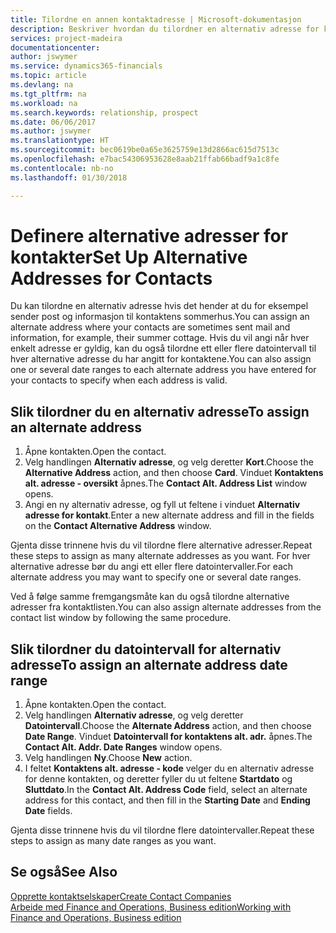 ```yaml
---
title: Tilordne en annen kontaktadresse | Microsoft-dokumentasjon
description: Beskriver hvordan du tilordner en alternativ adresse for kontakter eller prospekter som informasjon av og til sendes til.
services: project-madeira
documentationcenter: 
author: jswymer
ms.service: dynamics365-financials
ms.topic: article
ms.devlang: na
ms.tgt_pltfrm: na
ms.workload: na
ms.search.keywords: relationship, prospect
ms.date: 06/06/2017
ms.author: jswymer
ms.translationtype: HT
ms.sourcegitcommit: bec0619be0a65e3625759e13d2866ac615d7513c
ms.openlocfilehash: e7bac54306953628e8aab21ffab66badf9a1c8fe
ms.contentlocale: nb-no
ms.lasthandoff: 01/30/2018

---
```

# <a name="set-up-alternative-addresses-for-contacts"></a><span data-ttu-id="68fc3-103">Definere alternative adresser for kontakter</span><span class="sxs-lookup"><span data-stu-id="68fc3-103">Set Up Alternative Addresses for Contacts</span></span>
<span data-ttu-id="68fc3-104">Du kan tilordne en alternativ adresse hvis det hender at du for eksempel sender post og informasjon til kontaktens sommerhus.</span><span class="sxs-lookup"><span data-stu-id="68fc3-104">You can assign an alternate address where your contacts are sometimes sent mail and information, for example, their summer cottage.</span></span> <span data-ttu-id="68fc3-105">Hvis du vil angi når hver enkelt adresse er gyldig, kan du også tilordne ett eller flere datointervall til hver alternative adresse du har angitt for kontaktene.</span><span class="sxs-lookup"><span data-stu-id="68fc3-105">You can also assign one or several date ranges to each alternate address you have entered for your contacts to specify when each address is valid.</span></span>

## <a name="to-assign-an-alternate-address"></a><span data-ttu-id="68fc3-106">Slik tilordner du en alternativ adresse</span><span class="sxs-lookup"><span data-stu-id="68fc3-106">To assign an alternate address</span></span>
1. <span data-ttu-id="68fc3-107">Åpne kontakten.</span><span class="sxs-lookup"><span data-stu-id="68fc3-107">Open the contact.</span></span>
2. <span data-ttu-id="68fc3-108">Velg handlingen **Alternativ adresse**, og velg deretter **Kort**.</span><span class="sxs-lookup"><span data-stu-id="68fc3-108">Choose the **Alternative Address** action, and then choose **Card**.</span></span> <span data-ttu-id="68fc3-109">Vinduet **Kontaktens alt. adresse - oversikt** åpnes.</span><span class="sxs-lookup"><span data-stu-id="68fc3-109">The **Contact Alt. Address List** window opens.</span></span>
3. <span data-ttu-id="68fc3-110">Angi en ny alternativ adresse, og fyll ut feltene i vinduet **Alternativ adresse for kontakt**.</span><span class="sxs-lookup"><span data-stu-id="68fc3-110">Enter a new alternate address and fill in the fields on the **Contact Alternative Address** window.</span></span>

<span data-ttu-id="68fc3-111">Gjenta disse trinnene hvis du vil tilordne flere alternative adresser.</span><span class="sxs-lookup"><span data-stu-id="68fc3-111">Repeat these steps to assign as many alternate addresses as you want.</span></span> <span data-ttu-id="68fc3-112">For hver alternative adresse bør du angi ett eller flere datointervaller.</span><span class="sxs-lookup"><span data-stu-id="68fc3-112">For each alternate address you may want to specify one or several date ranges.</span></span>

<span data-ttu-id="68fc3-113">Ved å følge samme fremgangsmåte kan du også tilordne alternative adresser fra kontaktlisten.</span><span class="sxs-lookup"><span data-stu-id="68fc3-113">You can also assign alternate addresses from the contact list window by following the same procedure.</span></span>

## <a name="to-assign-an-alternate-address-date-range"></a><span data-ttu-id="68fc3-114">Slik tilordner du datointervall for alternativ adresse</span><span class="sxs-lookup"><span data-stu-id="68fc3-114">To assign an alternate address date range</span></span>
1. <span data-ttu-id="68fc3-115">Åpne kontakten.</span><span class="sxs-lookup"><span data-stu-id="68fc3-115">Open the contact.</span></span>
2. <span data-ttu-id="68fc3-116">Velg handlingen **Alternativ adresse**, og velg deretter **Datointervall**.</span><span class="sxs-lookup"><span data-stu-id="68fc3-116">Choose the **Alternate Address** action, and then choose **Date Range**.</span></span> <span data-ttu-id="68fc3-117">Vinduet **Datointervall for kontaktens alt. adr.** åpnes.</span><span class="sxs-lookup"><span data-stu-id="68fc3-117">The **Contact Alt. Addr. Date Ranges** window opens.</span></span>
3. <span data-ttu-id="68fc3-118">Velg handlingen **Ny**.</span><span class="sxs-lookup"><span data-stu-id="68fc3-118">Choose **New** action.</span></span>
4. <span data-ttu-id="68fc3-119">I feltet **Kontaktens alt. adresse - kode** velger du en alternativ adresse for denne kontakten, og deretter fyller du ut feltene **Startdato** og **Sluttdato**.</span><span class="sxs-lookup"><span data-stu-id="68fc3-119">In the **Contact Alt. Address Code** field, select an alternate address for this contact, and then fill in the **Starting Date** and **Ending Date** fields.</span></span>

<span data-ttu-id="68fc3-120">Gjenta disse trinnene hvis du vil tilordne flere datointervaller.</span><span class="sxs-lookup"><span data-stu-id="68fc3-120">Repeat these steps to assign as many date ranges as you want.</span></span>

## <a name="see-also"></a><span data-ttu-id="68fc3-121">Se også</span><span class="sxs-lookup"><span data-stu-id="68fc3-121">See Also</span></span>
[<span data-ttu-id="68fc3-122">Opprette kontaktselskaper</span><span class="sxs-lookup"><span data-stu-id="68fc3-122">Create Contact Companies</span></span>](marketing-create-contact-companies.md)  
[<span data-ttu-id="68fc3-123">Arbeide med Finance and Operations, Business edition</span><span class="sxs-lookup"><span data-stu-id="68fc3-123">Working with Finance and Operations, Business edition</span></span>](ui-work-product.md)

